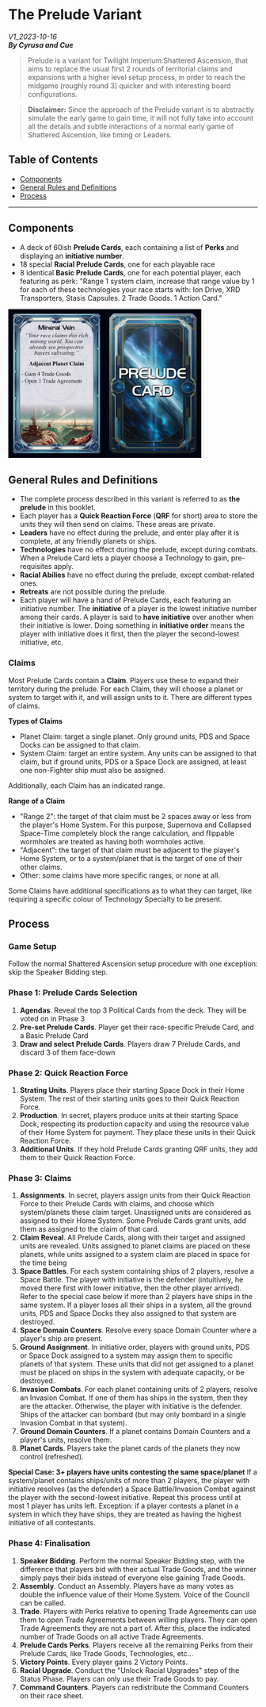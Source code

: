 # The Prelude Variant
*V1_2023-10-16*  
***By Cyrusa and Cue***  

> Prelude is a variant for Twilight Imperium:Shattered Ascension, that aims to replace the usual first 2 rounds of territorial claims and expansions with a higher level setup process, in order to reach the midgame (roughly round 3) quicker and with interesting board configurations.

> **Disclaimer:** Since the approach of the Prelude variant is to abstractly simulate the early game to gain time, it will not fully take into account all the details and subtle interactions of a normal early game of Shattered Ascension, like timing or Leaders.

## Table of Contents

- [Components](#components)
- [General Rules and Definitions](#general-rules-and-definitions)
- [Process](#process)

-----

## Components

- A deck of 60ish **Prelude Cards**, each containing a list of **Perks** and displaying an **initiative number**.
- 18 special **Racial Prelude Cards**, one for each playable race
- 8 identical **Basic Prelude Cards**, one for each potential player, each featuring as perk: "Range 1 system claim, increase that range value by 1 for each of these technologies your race starts with: Ion Drive, XRD Transporters, Stasis Capsules. 2 Trade Goods. 1 Action Card."

<p class="aligncenter">
	<img src="./Images/PreludeTestCard.jpg" height="300"/>
</p>

## General Rules and Definitions
- The complete process described in this variant is referred to as **the prelude** in this booklet.
- Each player has a **Quick Reaction Force** (**QRF** for short) area to store the units they will then send on claims. These areas are private.
- **Leaders** have no effect during the prelude, and enter play after it is complete, at any friendly planets or ships.
- **Technologies** have no effect during the prelude, except during combats. When a Prelude Card lets a player choose a Technology to gain, pre-requisites apply.
- **Racial Abilies** have no effect during the prelude, except combat-related ones.
- **Retreats** are not possible during the prelude.
- Each player will have a hand of Prelude Cards, each featuring an initiative number. The **initiative** of a player is the lowest initiative number among their cards. A player is said to **have initiative** over another when their initiative is lower. Doing something in **initiative order** means the player with initiative does it first, then the player the second-lowest initiative, etc.

### Claims
Most Prelude Cards contain a **Claim**. Players use these to expand their territory during the prelude. For each Claim, they will choose a planet or system to target with it, and will assign units to it. There are different types of claims.

**Types of Claims**
- Planet Claim: target a single planet. Only ground units, PDS and Space Docks can be assigned to that claim.
- System Claim: target an entire system. Any units can be assigned to that claim, but if ground units, PDS or a Space Dock are assigned, at least one non-Fighter ship must also be assigned.

Additionally, each Claim has an indicated range.

**Range of a Claim**
- "Range 2": the target of that claim must be 2 spaces away or less from the player's Home System. For this purpose, Supernova and Collapsed Space-Time completely block the range calculation, and flippable wormholes are treated as having both wormholes active.
- "Adjacent": the target of that claim must be adjacent to the player's Home System, or to a system/planet that is the target of one of their other claims.
- Other: some claims have more specific ranges, or none at all.

Some Claims have additional specifications as to what they can target, like requiring a specific colour of Technology Specialty to be present.

## Process

### Game Setup
Follow the normal Shattered Ascension setup procedure with one exception: skip the Speaker Bidding step.

### Phase 1: Prelude Cards Selection

1. **Agendas**. Reveal the top 3 Political Cards from the deck. They will be voted on in Phase 3
2. **Pre-set Prelude Cards**. Player get their race-specific Prelude Card, and a Basic Prelude Card
3. **Draw and select Prelude Cards**. Players draw 7 Prelude Cards, and discard 3 of them face-down

### Phase 2: Quick Reaction Force

1. **Strating Units**. Players place their starting Space Dock in their Home System. The rest of their starting units goes to their Quick Reaction Force.
2. **Production**. In secret, players produce units at their starting Space Dock, respecting its production capacity and using the resource value of their Home System for payment. They place these units in their Quick Reaction Force.
3. **Additional Units**. If they hold Prelude Cards granting QRF units, they add them to their Quick Reaction Force.

### Phase 3: Claims

1. **Assignments**. In secret, players assign units from their Quick Reaction Force to their Prelude Cards with claims, and choose which system/planets these claim target. Unassigned units are considered as assigned to their Home System. Some Prelude Cards grant units, add them as assigned to the claim of that card.
2. **Claim Reveal**. All Prelude Cards, along with their target and assigned units are revealed. Units assigned to planet claims are placed on these planets, while units assigned to a system claim are placed in space for the time being
3. **Space Battles**. For each system containing ships of 2 players, resolve a Space Battle. The player with initiative is the defender (intuitively, he moved there first with lower initiative, then the other player arrived). Refer to the special case below if more than 2 players have ships in the same system. If a player loses all their ships in a system, all the ground units, PDS and Space Docks they also assigned to that system are destroyed.
4. **Space Domain Counters**. Resolve every space Domain Counter where a player's ship are present.
5. **Ground Assignment**. In initiative order, players with ground units, PDS or Space Dock assigned to a system may assign them to specific planets of that system. These units that did not get assigned to a planet must be placed on ships in the system with adequate capacity, or be destroyed.
6. **Invasion Combats**. For each planet containing units of 2 players, resolve an Invasion Combat. If one of them has ships in the system, then they are the attacker. Otherwise, the player with initiative is the defender. Ships of the attacker can bombard (but may only bombard in a single Invasion Combat in that system).
7. **Ground Domain Counters**. If a planet contains Domain Counters and a player's units, resolve them.
8. **Planet Cards**. Players take the planet cards of the planets they now control (refreshed).

**Special Case: 3+ players have units contesting the same space/planet**
If a system/planet contains ships/units of more than 2 players, the player with initiative resolves (as the defender) a Space Battle/Invasion Combat against the player with the second-lowest initiative. Repeat this process until at most 1 player has units left. Exception: if a player contests a planet in a system in which they have ships, they are treated as having the highest initiative of all contestants.

### Phase 4: Finalisation
1. **Speaker Bidding**. Perform the normal Speaker Bidding step, with the difference that players bid with their actual Trade Goods, and the winner simply pays their bids instead of everyone else gaining Trade Goods.
2. **Assembly**. Conduct an Assembly. Players have as many votes as double the influence value of their Home System. Voice of the Council can be called.
3. **Trade**. Players with Perks relative to opening Trade Agreements can use them to open Trade Agreements between willing players. They can open Trade Agreements they are not a part of. After this, place the indicated number of Trade Goods on all active Trade Agreements.
4. **Prelude Cards Perks**. Players receive all the remaining Perks from their Prelude Cards, like Trade Goods, Technologies, etc...
4. **Victory Points**. Every player gains 2 Victory Points.
5. **Racial Upgrade**. Conduct the "Unlock Racial Upgrades" step of the Status Phase. Players can only use their Trade Goods to pay.
6. **Command Counters**. Players can redistribute the Command Counters on their race sheet.

<!-- <details>
	<summary>TODO</summary>
Something important missing?
</details> -->